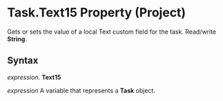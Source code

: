 
# Task.Text15 Property (Project)

Gets or sets the value of a local Text custom field for the task. Read/write  **String**.


## Syntax

 _expression_. **Text15**

 _expression_ A variable that represents a **Task** object.

